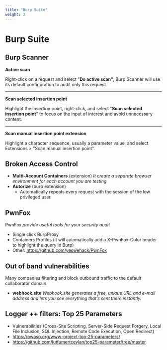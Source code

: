 ```yaml
---
title: "Burp Suite"
weight: 2
---
```


# Burp Suite

## Burp Scanner

**Active scan**

Right-click on a request and select "**Do active scan"**, Burp Scanner will use its default configuration to audit only this request.

***

**Scan selected insertion point**

Highlight the insertion point, right-click, and select "**Scan selected insertion point**" to focus on the input of interest and avoid unnecessary content.

***

**Scan manual insertion point extension**

Highlight a character sequence, usually a parameter value, and select Extensions > "Scan manual insertion point".

## Broken Access Control

* **Multi-Account Containers** (extension) _It create a separate browser environment for each account you are testing_
* **Autorize** (burp extension)
  * Automatically repeats every request with the session of the low privileged user

## PwnFox

PwnFox _provide useful tools for your security audit_

* Single click BurpProxy
* Containers Profiles (it will automatically add a X-PwnFox-Color header to highlight the query in Burp)
* Other: https://github.com/yeswehack/PwnFox

## Out of band vulnerabilities

Many companies filtering and block outbound traffic to the default collaborator domain.

* **webhook.site** _Webhook.site generates a free, unique URL and e-mail address and lets you see everything that’s sent there instantly._

## Logger ++ filters: Top 25 Parameters

* Vulnerabilities (Cross-Site Scripting, Server-Side Request Forgery, Local File Inclusion, SQL Injection, Remote Code Execution, Open Redirect)
* https://owasp.org/www-project-top-25-parameters/
* https://github.com/lutfumertceylan/top25-parameter/tree/master
